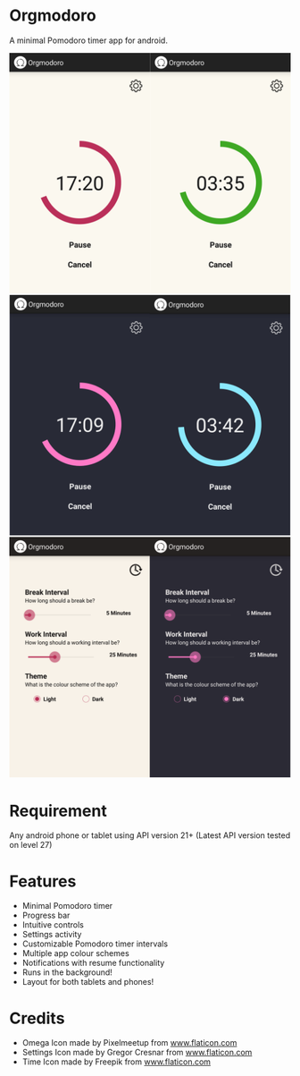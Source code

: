 # Orgmodoro
A minimal Pomodoro timer app for android.

![Light theme: work and break mode](img/lightDemo.png "Light theme: work and break mode")
![Dark theme: work and break mode](img/darkDemo.png "Dark theme: work and break mode")
![Settings acitivty: light and dark mode](img/settingsDemo.png "Settings acitivty: light and dark mode")

# Requirement
Any android phone or tablet using API version 21+ (Latest API version tested on level 27)

# Features
- Minimal Pomodoro timer
- Progress bar
- Intuitive controls
- Settings activity
- Customizable Pomodoro timer intervals
- Multiple app colour schemes
- Notifications with resume functionality
- Runs in the background!
- Layout for both tablets and phones!

# Credits
 - Omega Icon made by Pixelmeetup from www.flaticon.com
 - Settings Icon made by Gregor Cresnar from www.flaticon.com
 - Time Icon made by Freepik from www.flaticon.com

